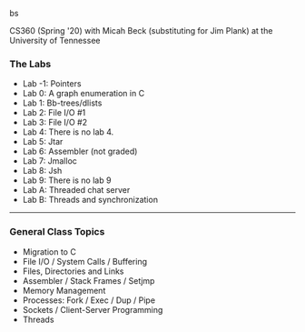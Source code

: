 bs

CS360 (Spring '20) with Micah Beck (substituting for Jim Plank) at the University of Tennessee

<h3>The Labs</h3>
<UL>
<LI>Lab -1: Pointers
<LI>Lab 0: A graph enumeration in C
<LI>Lab 1: Bb-trees/dlists
<LI>Lab 2: File I/O #1
<LI>Lab 3: File I/O #2
<LI>Lab 4: There is no lab 4.
<LI>Lab 5: Jtar
<LI>Lab 6: Assembler (not graded)
<LI>Lab 7: Jmalloc
<LI>Lab 8: Jsh
<LI>Lab 9: There is no lab 9
<LI>Lab A: Threaded chat server
<LI>Lab B: Threads and synchronization
</UL>

<hr>
<h3>General Class Topics</h3>
<UL>
<LI> Migration to C
<LI> File I/O / System Calls / Buffering
<LI> Files, Directories and Links
<LI> Assembler / Stack Frames / Setjmp
<LI> Memory Management
<LI> Processes: Fork / Exec / Dup / Pipe
<LI> Sockets / Client-Server Programming
<LI> Threads
</UL>

